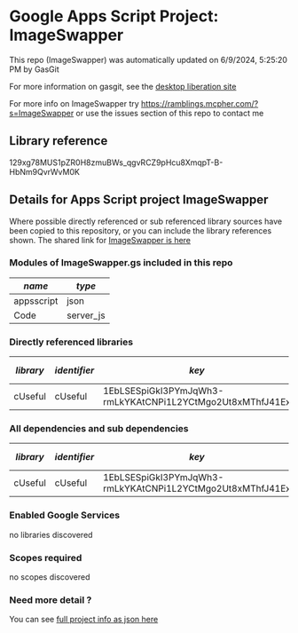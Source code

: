 # Google Apps Script Project: ImageSwapper
This repo (ImageSwapper) was automatically updated on 6/9/2024, 5:25:20 PM by GasGit

For more information on gasgit, see the [desktop liberation site](https://ramblings.mcpher.com/drive-sdk-and-github/migrategasgit/ "desktop liberation")

For more info on ImageSwapper try https://ramblings.mcpher.com/?s=ImageSwapper or use the issues section of this repo to contact me
## Library reference
129xg78MUS1pZR0H8zmuBWs_qgvRCZ9pHcu8XmqpT-B-HbNm9QvrWvM0K


## Details for Apps Script project ImageSwapper
Where possible directly referenced or sub referenced library sources have been copied to this repository, or you can include the library references shown. 
The shared link for [ImageSwapper is here](https://script.google.com/d/129xg78MUS1pZR0H8zmuBWs_qgvRCZ9pHcu8XmqpT-B-HbNm9QvrWvM0K/edit?usp=sharing "open in the GAS IDE")

### Modules of ImageSwapper.gs included in this repo
*name*|*type*
--- | --- 
appsscript| json
Code| server_js
### Directly referenced libraries
*library*|*identifier*|*key*|*version*|*dev mode*|*source*|
--- | --- | --- | --- | --- | --- 
cUseful| cUseful|1EbLSESpiGkI3PYmJqWh3-rmLkYKAtCNPi1L2YCtMgo2Ut8xMThfJ41Ex|132|no|[here](libraries/cUseful "library source")
### All dependencies and sub dependencies
*library*|*identifier*|*key*|*version*|*dev mode*|*source*|
--- | --- | --- | --- | --- | --- 
cUseful| cUseful|1EbLSESpiGkI3PYmJqWh3-rmLkYKAtCNPi1L2YCtMgo2Ut8xMThfJ41Ex|132|no|[here](libraries/cUseful "library source")
### Enabled Google Services
no libraries discovered
### Scopes required
no scopes discovered
### Need more detail ?
You can see [full project info as json here](info.json)
